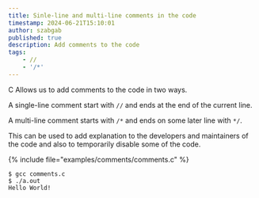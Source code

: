 ```yaml
---
title: Sinle-line and multi-line comments in the code
timestamp: 2024-06-21T15:10:01
author: szabgab
published: true
description: Add comments to the code
tags:
    - //
    - '/*'
---
```


C Allows us to add comments to the code in two ways.

A single-line comment start with `//` and ends at the end of the current line.

A multi-line comment starts with `/*`   and ends on some later line with `*/`.

This can be used to add explanation to the developers and maintainers of the code and also to temporarily disable some of the code.

{% include file="examples/comments/comments.c" %}

```
$ gcc comments.c
$ ./a.out
Hello World!
```
